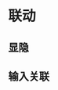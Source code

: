 # 联动

## 显隐

<demo-block type="form" :config="[{
  name: 'switch',
  text: '显示text',
  type: 'switch'
}, {
  name: 'text2',
  text: '配置2',
  display: (state, { model }) => model.switch
}]"></demo-block>

## 输入关联

<demo-block type="form" :config="[{
  name: 'firstName',
  text: '名',
  onChange: (state, v, { model }) => {
      model.fullName = `${model.lastName}${model.firstName}`
    },
  defaultValue: '三'
}, {
  name: 'lastName',
  text: '姓',
  onChange: (state, v, { model }) => {
      model.fullName = `${model.lastName}${model.firstName}`
    },
  defaultValue: '张'
}, {
  name: 'fullName',
  text: '姓名',
  type: 'display',
  defaultValue: '张三'
}]"></demo-block>

